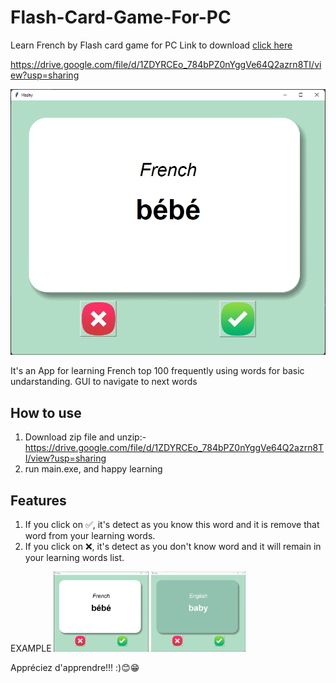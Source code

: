 # Flash-Card-Game-For-PC
Learn French by Flash card game for PC
Link to download <a href="https://drive.google.com/file/d/1ZDYRCEo_784bPZ0nYggVe64Q2azrn8TI/view?usp=sharing">click here</a>


https://drive.google.com/file/d/1ZDYRCEo_784bPZ0nYggVe64Q2azrn8TI/view?usp=sharing


![Home](./ss/ss_fr.png)


It's an App for learning French top 100 frequently using words for basic undarstanding.
GUI to navigate to next words


## How to use
1. Download zip file and unzip:-https://drive.google.com/file/d/1ZDYRCEo_784bPZ0nYggVe64Q2azrn8TI/view?usp=sharing
2. run main.exe, and happy learning

## Features
1. If you click on ✅, it's detect as you know this word and it is remove that word from your learning words. 
2. If you click on ❌, it's detect as you don't know word and it will remain in your learning words list.

EXAMPLE
<img src="./ss/ss_fr.png" width="30%">        <img src="./ss/ss_eng.png" width="30%">

Appréciez d'apprendre!!!
:)😊😁

